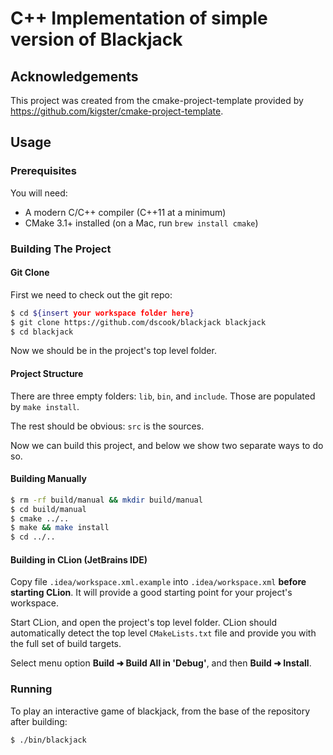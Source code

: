 # C++ Implementation of simple version of Blackjack

## Acknowledgements

This project was created from the cmake-project-template provided by https://github.com/kigster/cmake-project-template.

## Usage

### Prerequisites

You will need:

 * A modern C/C++ compiler (C++11 at a minimum)
 * CMake 3.1+ installed (on a Mac, run `brew install cmake`)

### Building The Project

#### Git Clone

First we need to check out the git repo:

```bash
$ cd ${insert your workspace folder here}
$ git clone https://github.com/dscook/blackjack blackjack
$ cd blackjack
```

Now we should be in the project's top level folder. 

#### Project Structure

There are three empty folders: `lib`, `bin`, and `include`. Those are populated by `make install`.

The rest should be obvious: `src` is the sources.

Now we can build this project, and below we show two separate ways to do so.

#### Building Manually

```bash
$ rm -rf build/manual && mkdir build/manual
$ cd build/manual
$ cmake ../..
$ make && make install
$ cd ../..
```

#### Building in CLion (JetBrains IDE)

Copy file `.idea/workspace.xml.example` into `.idea/workspace.xml` **before starting CLion**. It will provide a good starting point for your project's workspace.

Start CLion, and open the project's top level folder. CLion should automatically detect the top level `CMakeLists.txt` file and provide you with the full set of build targets.

Select menu option **Build ➜ Build All in 'Debug'**, and then **Build ➜ Install**.

### Running

To play an interactive game of blackjack, from the base of the repository after building:

```
$ ./bin/blackjack
```